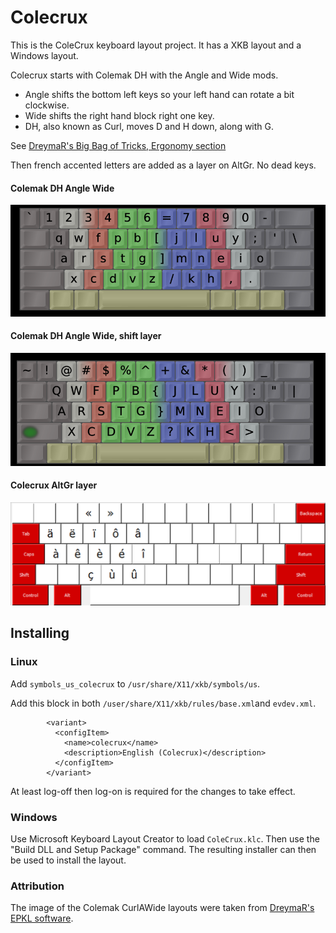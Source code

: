 # Colecrux

This is the ColeCrux keyboard layout project.  It has a XKB layout and a Windows layout. 

Colecrux starts with Colemak DH with the Angle and Wide mods.
- Angle shifts the bottom left keys so your left hand can rotate a bit clockwise.
- Wide shifts the right hand block right one key.
- DH, also known as Curl, moves D and H down, along with G.

See [DreymaR's Big Bag of Tricks, Ergonomy section](https://dreymar.colemak.org/ergo-mods.html)

Then french accented letters are added as a layer on AltGr.  No dead keys.


#### Colemak DH Angle Wide
![Colemak DH Angle Wide](Colemak%20DH%20Angle%20Wide%20Layout.png)

#### Colemak DH Angle Wide, shift layer
![Colemak DH Angle Wide Shift layer](Colemak%20DH%20Angle%20Wide%20Shift%20Layout.png)

#### Colecrux AltGr layer
![Colemak DH Angle Wide AltGr layer](Colecrux%20AltGr%20layer.png)


## Installing

### Linux

Add `symbols_us_colecrux` to `/usr/share/X11/xkb/symbols/us`.

Add this block in both `/user/share/X11/xkb/rules/base.xml`and `evdev.xml`.

```
        <variant>
          <configItem>
            <name>colecrux</name>
            <description>English (Colecrux)</description>
          </configItem>
        </variant>
```

At least log-off then log-on is required for the changes to take effect.


### Windows

Use Microsoft Keyboard Layout Creator to load `ColeCrux.klc`.  Then use the "Build DLL and
Setup Package" command.  The resulting installer can then be used to install the layout. 


### Attribution

The image of the Colemak CurlAWide layouts were taken from [DreymaR's EPKL software](https://github.com/DreymaR/BigBagKbdTrixPKL).
